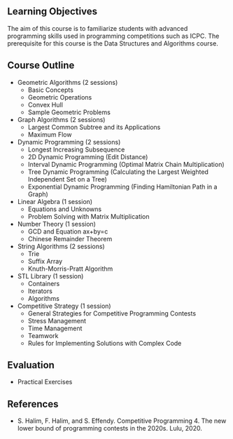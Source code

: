 ## Learning Objectives
The aim of this course is to familiarize students with advanced programming skills used in programming competitions such as ICPC. The prerequisite for this course is the Data Structures and Algorithms course.

## Course Outline
- Geometric Algorithms (2 sessions)
  - Basic Concepts
  - Geometric Operations
  - Convex Hull
  - Sample Geometric Problems
- Graph Algorithms (2 sessions)
  - Largest Common Subtree and its Applications
  - Maximum Flow
- Dynamic Programming (2 sessions)
  - Longest Increasing Subsequence
  - 2D Dynamic Programming (Edit Distance)
  - Interval Dynamic Programming (Optimal Matrix Chain Multiplication)
  - Tree Dynamic Programming (Calculating the Largest Weighted Independent Set on a Tree)
  - Exponential Dynamic Programming (Finding Hamiltonian Path in a Graph)
- Linear Algebra (1 session)
  - Equations and Unknowns
  - Problem Solving with Matrix Multiplication
- Number Theory (1 session)
  - GCD and Equation ax+by=c
  - Chinese Remainder Theorem
- String Algorithms (2 sessions)
  - Trie
  - Suffix Array
  - Knuth-Morris-Pratt Algorithm
- STL Library (1 session)
  - Containers
  - Iterators
  - Algorithms
- Competitive Strategy (1 session)
  - General Strategies for Competitive Programming Contests
  - Stress Management
  - Time Management
  - Teamwork
  - Rules for Implementing Solutions with Complex Code

## Evaluation
- Practical Exercises

## References
  - S. Halim, F. Halim, and S. Effendy. Competitive Programming 4. The new lower bound of programming contests in the 2020s. Lulu, 2020.

